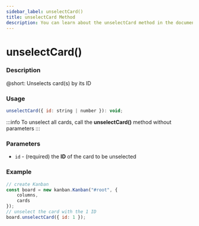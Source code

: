 ```yaml
---
sidebar_label: unselectCard()
title: unselectCard Method
description: You can learn about the unselectCard method in the documentation of the DHTMLX JavaScript Kanban library. Browse developer guides and API reference, try out code examples and live demos, and download a free 30-day evaluation version of DHTMLX Kanban.
---
```


# unselectCard()

### Description

@short: Unselects card(s) by its ID

### Usage

~~~jsx {}
unselectCard({ id: string | number }): void;
~~~

:::info
To unselect all cards, call the **unselectCard()** method without parameters
:::

### Parameters

- `id` - (required) the **ID** of the card to be unselected 

### Example

~~~jsx {7}
// create Kanban
const board = new kanban.Kanban("#root", {
	columns,
	cards
});
// unselect the card with the 1 ID
board.unselectCard({ id: 1 });
~~~
